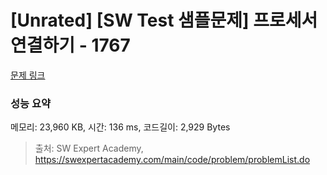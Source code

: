 # [Unrated] [SW Test 샘플문제] 프로세서 연결하기 - 1767 

[문제 링크](https://swexpertacademy.com/main/code/problem/problemDetail.do?contestProbId=AV4suNtaXFEDFAUf) 

### 성능 요약

메모리: 23,960 KB, 시간: 136 ms, 코드길이: 2,929 Bytes



> 출처: SW Expert Academy, https://swexpertacademy.com/main/code/problem/problemList.do